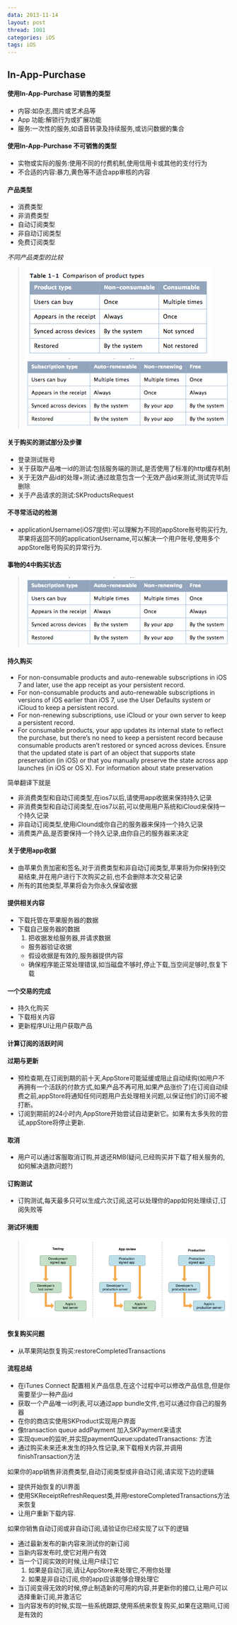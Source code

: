 ```yaml
---
data: 2013-11-14
layout: post
thread: 1001
categories: iOS
tags: iOS
---
```


## In-App-Purchase ##

#### 使用In-App-Purchase 可销售的类型  

* 内容:如杂志,图片或艺术品等  
* App 功能:解锁行为或扩展功能  
* 服务:一次性的服务,如语音转录及持续服务,或访问数据的集合

#### 使用In-App-Purchase 不可销售的类型

* 实物或实际的服务:使用不同的付费机制,使用信用卡或其他的支付行为  
* 不合适的内容:暴力,黄色等不适合app审核的内容  

#### 产品类型  

* 消费类型  
* 非消费类型  
* 自动订阅类型  
* 非自动订阅类型  
* 免费订阅类型  

_不同产品类型的比较_
><img Src="../album/ios开发/In-App-Purchase/In-App-Purchase-1.png"/>
><img Src="../album/ios开发/In-App-Purchase/In-App-Purchase-2.png"/>

#### 关于购买的测试部分及步骤
* 登录测试账号
* 关于获取产品唯一id的测试:包括服务端的测试,是否使用了标准的http缓存机制  
* 关于无效产品id的处理+测试:通过故意包含一个无效产品id来测试,测试完毕后删除  
* 关于产品请求的测试:SKProductsRequest  


#### 不寻常活动的检测  
* applicationUsername(iOS7提供):可以理解为不同的appStore账号购买行为,苹果将返回不同的applicationUsername,可以解决一个用户账号,使用多个appStore账号购买的异常行为.

#### 事物的4中购买状态  
><img Src="../album/ios开发/In-App-Purchase/In-App-Purchase-2.png"/>

#### 持久购买
>
* For non-consumable products and auto-renewable subscriptions in iOS 7 and later, use the app receipt as your persistent record.
* For non-consumable products and auto-renewable subscriptions in versions of iOS earlier than iOS 7, use the User Defaults system or iCloud to keep a persistent record.
* For non-renewing subscriptions, use iCloud or your own server to keep a persistent record.
* For consumable products, your app updates its internal state to reflect the purchase, but there’s no need to keep a persistent record because consumable products aren’t restored or synced across devices. Ensure that the updated state is part of an object that supports state preservation (in iOS) or that you manually preserve the state across app launches (in iOS or OS X). For information about state preservation

简单翻译下就是
  
* 非消费类型和自动订阅类型,在ios7以后,请使用app收据来保持持久记录  
* 非消费类型和自动订阅类型,在ios7以前,可以使用用户系统和iCloud来保持一个持久记录  
* 非自动订阅类型,使用iClound或你自己的服务器来保持一个持久记录  
* 消费类产品,是否要保持一个持久记录,由你自己的服务器来决定  

#### 关于使用app收据
* 由苹果负责加密和签名,对于消费类型和非自动订阅类型,苹果将为你保持到交易结束,并在用户进行下次购买之前,也不会删除本次交易记录  
* 所有的其他类型,苹果将会为你永久保留收据  

#### 提供相关内容   
* 下载托管在苹果服务器的数据
* 下载自己服务器的数据
	1. 把收据发给服务器,并请求数据  
	* 服务器验证收据  
	* 假设收据是有效的,服务器提供内容  
	* 确保程序能正常处理错误,如当磁盘不够时,停止下载,当空间足够时,恢复下载  

#### 一个交易的完成  
* 持久化购买  
* 下载相关内容  
* 更新程序UI让用户获取产品  

#### 计算订阅的活跃时间

#### 过期与更新  
* 预检查期,在订阅到期的前十天,AppStore可能延缓或阻止自动续购(如用户不再拥有一个活跃的付款方式,如果产品不再可用,如果产品涨价了)在订阅自动续费之前,appStore将通知任何问题用户去处理相关问题,以保证他们的订阅不被打断。
* 订阅到期前的24小时内,AppStore开始尝试自动更新它。如果有太多失败的尝试,appStore将停止更新.

#### 取消  
* 用户可以通过客服取消订购,并退还RMB(疑问,已经购买并下载了相关服务的,如何解决退款问题?)

#### 订购测试  
* 订购测试,每天最多只可以生成六次订阅,这可以处理你的app如何处理续订,订阅失败等

#### 测试环境图  
><img Src="../album/ios开发/In-App-Purchase/In-App-Purchase-4.png"/>

#### 恢复购买问题  
* 从苹果网站恢复购买:restoreCompletedTransactions

#### 流程总结
* 在iTunes Connect 配置相关产品信息,在这个过程中可以修改产品信息,但是你需要至少一种产品id
* 获取一个产品唯一id列表,可以通过app bundle文件,也可以通过你自己的服务器
* 在你的商店实使用SKProduct实现用户界面  
* 像transaction queue addPayment 加入SKPayment来请求
* 实现queue的监听,并实现paymentQueue:updatedTransactions: 方法
* 通过购买未来还未发生的持久性记录,来下载相关内容,并调用finishTransaction方法  

如果你的app销售非消费类型,自动订阅类型或非自动订阅,请实现下边的逻辑  

* 提供开始恢复的UI界面  
* 使用SKReceiptRefreshRequest类,并用restoreCompletedTransactions方法来恢复  
* 让用户重新下载内容.  

如果你销售自动订阅或非自动订阅,请验证你已经实现了以下的逻辑  

* 通过最新发布的新内容来测试你的新订阅  
* 当新内容发布时,使它对用户有效
* 当一个订阅实效的时候,让用户续订它  
	1. 如果是自动订阅,请让AppStore来处理它,不用你处理  
	2. 如果是非自动订阅,你的app应该能够合理处理它  
* 当订阅变得无效的时候,停止制造新的可用的内容,并更新你的接口,让用户可以选择重新订阅,并激活它  
* 当内容发布的时候,实现一些系统跟踪,使用系统来恢复购买,如果在这期间,订阅是有效的  




